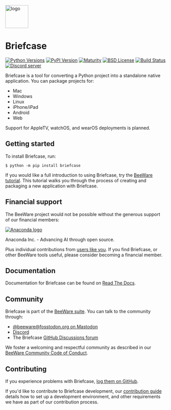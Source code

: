 [<img src="https://beeware.org/project/briefcase/briefcase.png" width="72" alt="logo" />](https://beeware.org/briefcase)

# Briefcase

[![Python Versions](https://img.shields.io/pypi/pyversions/briefcase.svg)](https://pypi.python.org/pypi/briefcase)
[![PyPI Version](https://img.shields.io/pypi/v/briefcase.svg)](https://pypi.python.org/pypi/briefcase)
[![Maturity](https://img.shields.io/pypi/status/briefcase.svg)](https://pypi.python.org/pypi/briefcase)
[![BSD License](https://img.shields.io/pypi/l/briefcase.svg)](https://github.com/beeware/briefcase/blob/main/LICENSE)
[![Build Status](https://github.com/beeware/briefcase/workflows/CI/badge.svg?branch=main)](https://github.com/beeware/briefcase/actions)
[![Discord server](https://img.shields.io/discord/836455665257021440?label=Discord%20Chat&logo=discord&style=plastic)](https://beeware.org/bee/chat/)

Briefcase is a tool for converting a Python project into a standalone native application. You can package projects for:

- Mac
- Windows
- Linux
- iPhone/iPad
- Android
- Web

Support for AppleTV, watchOS, and wearOS deployments is planned.

## Getting started

To install Briefcase, run:

    $ python -m pip install briefcase

If you would like a full introduction to using Briefcase, try the [BeeWare tutorial](https://tutorial.beeware.org). This tutorial walks you through the process of creating and packaging a new application with Briefcase.

## Financial support

The BeeWare project would not be possible without the generous support of our financial members:

[![Anaconda logo](https://beeware.org/community/members/anaconda/anaconda-large.png)](https://anaconda.com/)

Anaconda Inc. - Advancing AI through open source.

Plus individual contributions from [users like you](https://beeware.org/community/members/). If you find Briefcase, or other BeeWare tools useful, please consider becoming a financial member.

## Documentation

Documentation for Briefcase can be found on [Read The Docs](https://briefcase.beeware.org).

## Community

Briefcase is part of the [BeeWare suite](https://beeware.org). You can talk to the community through:

- [@beeware@fosstodon.org on Mastodon](https://fosstodon.org/@beeware)
- [Discord](https://beeware.org/bee/chat/)
- The Briefcase [GitHub Discussions forum](https://github.com/beeware/briefcase/discussions)

We foster a welcoming and respectful community as described in our [BeeWare Community Code of Conduct](https://beeware.org/community/behavior/).

## Contributing

If you experience problems with Briefcase, [log them on GitHub](https://github.com/beeware/briefcase/issues).

If you'd like to contribute to Briefcase development, our [contribution guide](https://briefcase.beeware.org/en/latest/how-to/contribute) details how to set up a development environment, and other requirements we have as part of our contribution process.
